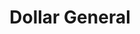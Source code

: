 ---
title: "Dollar General"
url: /gaffney/dollar-general-wilkinsville-highway/
shop: variety store
---